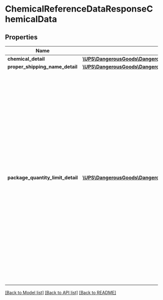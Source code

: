 # ChemicalReferenceDataResponseChemicalData

## Properties
Name | Type | Description | Notes
------------ | ------------- | ------------- | -------------
**chemical_detail** | [**\UPS\DangerousGoods\DangerousGoods\ChemicalDataChemicalDetail**](ChemicalDataChemicalDetail.md) |  | [optional] 
**proper_shipping_name_detail** | [**\UPS\DangerousGoods\DangerousGoods\ChemicalDataProperShippingNameDetail**](ChemicalDataProperShippingNameDetail.md) |  | [optional] 
**package_quantity_limit_detail** | [**\UPS\DangerousGoods\DangerousGoods\ChemicalDataPackageQuantityLimitDetail[]**](ChemicalDataPackageQuantityLimitDetail.md) | Container to hold Package Quantity Limit Detail information.  It will be returned if applies for a given chemical record.  **NOTE:** For versions &gt;&#x3D; v2403, this element will always be returned as an array. For requests using versions &lt; v2403, this element will be returned as an array if there is more than one object and a single object if there is only 1. | [optional] 

[[Back to Model list]](../../README.md#documentation-for-models) [[Back to API list]](../../README.md#documentation-for-api-endpoints) [[Back to README]](../../README.md)

